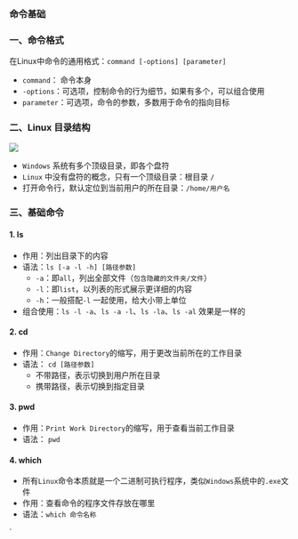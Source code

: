 ### 命令基础
### 一、命令格式
在Linux中命令的通用格式：`command [-options] [parameter]`
* `command`： 命令本身
* `-options`：可选项，控制命令的行为细节，如果有多个，可以组合使用
* `parameter`：可选项，命令的参数，多数用于命令的指向目标


### 二、Linux 目录结构
![](https://fgq233.github.io/imgs/linux/linux01.png)

* `Windows` 系统有多个顶级目录，即各个盘符
* `Linux` 中没有盘符的概念，只有一个顶级目录：根目录 `/`
* 打开命令行，默认定位到当前用户的所在目录：`/home/用户名`


### 三、基础命令
#### 1. ls 
* 作用：列出目录下的内容
* 语法：`ls [-a -l -h] [路径参数]`
    * `-a`：即`all`，列出全部文件（`包含隐藏的文件夹/文件`）
    * `-l`：即`list`，以列表的形式展示更详细的内容
    * `-h`：一般搭配`-l` 一起使用，给大小带上单位
* 组合使用：`ls -l -a`、`ls -a -l`、`ls -la`、`ls -al` 效果是一样的

#### 2. cd 
* 作用：`Change Directory`的缩写，用于更改当前所在的工作目录
* 语法： `cd [路径参数]`
  * 不带路径，表示切换到用户所在目录  
  * 携带路径，表示切换到指定目录       

#### 3. pwd 
* 作用：`Print Work Directory`的缩写，用于查看当前工作目录
* 语法： `pwd`

 
#### 4. which 
* 所有`Linux`命令本质就是一个二进制可执行程序，类似`Windows`系统中的`.exe`文件
* 作用：查看命令的程序文件存放在哪里
* 语法：`which 命令名称`

`